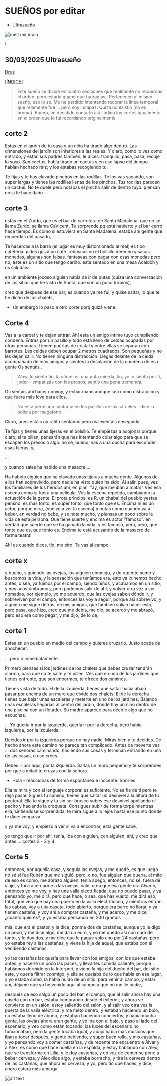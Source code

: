 # SUEÑOS por editar

   - [Ultrasueño](#30032025-ultrasueño)


![melt my brain](https://raw.githubusercontent.com/ddavb/ddavb.github.io/master/_images/IMG_3683_edit.png)

\

## 30/03/2025 Ultrasueño

[Drus](./historias/User_2_link_ultrasueño.md)

[[ÍNDICE]](#sueños-por-editar)

> Este sueño se divide en cuatro secciones que realmente no recuerdas el orden, pero estaría guapo que fueran así. Pertenecen al mismo sueño, eso lo sé. Me he perdido intentando recorar la linea temporal que relamente fué ... pero soy incapaz. Quizá no existió (na es broma). Bueno, he decidido contarlo así. Indico los cortes igualmente en el orden que lo fui recordando originalmente



## corte 2

Estas en el jardín de tu casa y un niño ha tirado algo dentro. Las dimensiones del jardín son inferiores a las reales.
Y claro, como lo ves como entrado, y estan sus padres también, le dices: tranquilo, pasa, pasa; recoje lo suyo. Son cactus, había tirado un cactus y en ese lapso del tiempo habían hechado raíz; y los estabas recogiendo tu.

Te fijas y te has clavado pinchos en las rodillas.
Te los vas sacando, son super largas y tienes las rodillas llenas de los pinchos.
Tus rodillas parecen un cactus.
No te duele pero notabas el pincho salir de dentro tuyo. piensan en si te hace daño

## corte 3

estas en el Zurdo, que es el bar de carretera de Santa Madalena, que no se llama Zurdo, se llama CaVicent. Te sorprende pq está habierto y el bar cerró hace tiempo. 
Es como si estuviera en Santa Madalena, estaba ahí gente que recuerdas del pasado,

Te hacercas a la barra (el lugar es muy distorsionado al real) es tipo cafetería.
pides quizá un café. rebuscas en el bolsillo derecho y sacas monedas, algunas son falsas. fantaseas con pagar con esas monedas pero no, este es un sitio que tengo cariño.
esta sentado en una mesa Acaldch y os saludais

en un ambiente jocoso alguien habla de ir de putas (quizá una conversación de los sitios que he visto de Santa, que son un poco turbios), 

creo que después de ese bar, es cuando ya me fui, y quise saltar, lo que te he dicho de los chalets,

- sin embargo lo paso a otro corte porq quizá viene:


## Corte 4

Vas a la carcel y te dejan entrar.
Ahí esta un amigo íntimo tuyo cumpliendo condena.
Entras por un pasillo y todo está lleno de celdas ocupadas por otras personas.
Tienen puertas de cristal y entre ellas se separan con barrotes.
Las celdas deben ocupar 2 metros cuadrados. Son pequeñas y no les dejan salir. No tienen ninguna distracción.
Llegas delante de la celda acompañado de más amigos y sientes la desolación de la condena de esa gente
Os sentáis .

> Wow, lo siento tío, la cárcel es una puta mierda, tío, yo lo siento por tí, joder - empatizás con los presos, sentís una pena tremenda.

Os sentáis ahí hacer convoy, y echar mano aunque sea como distracción y que fuera más leve para ellos.

> No está permitido sentarse en los pasillos de las cárceles - dice la policía por megafono

Claro, pues estáis un ratito sentados pero os leventáis enseguida.

Te fijas y tienes unas tijeras en el bolsillo.
Te empiezas a acojonar porque claro, si te pillan, pensarán que has intentando colar algo para que se escapen los presos o algo.
no sé, bueno, vas a una ducha para esconder esas tijeras, y, 

...

y cuando sales ha habido una masacre ...

Ha habido alguien que ha clavado unas tijeras a mucha gente. Algunos de ellos han sobrevivido, pero nadie ha visto quien ha sido.
Al salir, pues, ves los familiares de los heridos ahí, en plan, "ay, que me iban a matar"
Ves esa escena como si fuera una película.
Ves la escena repetida, cambiando la actuación de la gente.
El prota principal es R, un chabal del pueblo yestas pensnd: es mas tonto, es super tonto, que tonto que es. Encima ni es un actor, porque mira, (vuelvo a ver la escena) y notas como cuando va a beber, en verdad no bebe, y se nota mucho, y piensas un poco sobre la vida de esta persona. Que tiene suerte y encima es actor "famoso". en verdad que suerte que se ha ganado la vida, y es famoso, pero, pero, que tonto que es, que tonto es.
Encima te está acusando de la masacre de forma teatral

Ahí es cuando dices, tío, me piro. Te vas al campo.

## corte x

y bueno, siguiendo las ovejas, iba alguien conmigo, y de repente sumo y buscamos la vida, y la sensación que teníamos era, esto ya lo hemos hecho antes, o sea, ya fuimos por el campo, siendo niños, y acabamos en un sitio, y nos acostumbramos, pero podemos salir de ahí, y volver otra vez a ser nómadas, por ejemplo, yo me acuerdo, que las ovejas saben dónde ir, y sobreviven por el campo, entonces las voy a seguir, porque así sobrevivo, y alguien me sigue detrás, de mis amigos, que también solían hacer esto, pero pasa, que hizo, creo que me debía, me dio, se acercó y me abrazó, pero eso era como pegar, y me dijo, de lo de,

## corte 1

Estas en un pueblo en medio del campo y quieres cruzarlo. Justo acaba de anochecer.

... pero ir inmediatamente.

Primero piensas si los jardines de los chalets que debes cruzar tendrán alarma, para que no te salte y te pillen.
Ves que en uno de los jardines que tienes enfrente, que son enoormes, te ofrece dos caminos.

Tienes vista de todo.
El de la izquierda, tienes que saltar hacia abajo ... pasar por encima de un muro que divide dos chalets.
El de la derecha tienes que bajar unas escaleras y meterte en uno de los jardínes.
Bajando unas escaleras llegarías al centro del jardín, donde hay un niño dentro de una piscina con un flotador. Su madre aparece para decirle algo que no escuchas.

... Yo quería ir por la izquierda, quería ir por la derecha, pero había izquierda, por la izquierda,

Decides ir por la izquierda porque no hay nadie.
Miras bien y te decides. De hecho ahora este camino no parece tan complicado.
Antes de moverte ves 
... dos señoras caminando, haciendo sus cosas y terminan entrando en una de las casas, o eso crees.

Debes ir por aquí, por la izquierda.
Saltas un muro pequeño y te sorprendes por que a mitad te cruzas con la señora.

- Hola - reaccionas de forma espontánea e inocente. Sonries

Ella te mira y con el lenguaje corporal es suficiente. No se fia de ti pero te deja pasar.
Sigues tu camino, tienes que saltar un desnivel a la altura de tu pectoral. Ella te sigue y tu sin ser brusco subes ese desnivel apollando el pecho y haciendo la croqueta. Consigues subir de forma torpe mientras ella, sintiendose sorprendida, te mira sigue a lo lejos hasta ese punto donde te dice: venga va.

y ya me voy, y empiezo a ver si va a encontrar, esta gente sabe,

yo tengo que ir por ahí, tenía, iba con alguien, con alguien, ahí, y creo que antes ...  cortes 2 - 3 y 4




## Corte 5

entonces, por aquella casa, y seguía las ovejas, y me quedé, es que luego no sé si fue Rubén que me siguió, pero, o no, fue alguien que quería, el mito de eso es como, me abrazó alguien, tenía apego, entonces, no sé, fuera de viaje, y fui a acercarme a las ovejas, vale, creo que esa gente era Alvarín, entonces yo me voy, y hay una valla electrificada, que no puedo pasar, y ya pensando yo, me dirá, pero que hace, o sea, que has vuelto, me dirá eso, total, que veo que hay una puerta en la valla electrificada, y mientras entran las cabras, voy a una caseta, todo abierto, porque era barro no llorar, y ya tienen castaña, y voy ahí a comprar castaña, y me acerco, y me dice, ¿cuánto quieres?, y yo estaba pensando en 200 gramos

mía, que era el pastor, y le dice, ponme dos de castañas, aunque yo le digo un poco, y me dice algo, me da un euro, y yo me quedo así con cara de tonto, y le doy dos, y me dice que le pague solo uno por 24 castañas, pero yo estaba rey a las castañas, y viene la hija de aquel, que estaba con él vendiendo castañas,

yo las castañas las quería para llevar con los amigos, con los que estaba antes, y hacerle un poco las paces, y llevarles comida caliente, porque habíamos dormido en la Interperi, y viene la hija del dueño del bar, del sitio este, y quería filtrar conmigo, y ella se quejaba de lo que había en ese lugar, y yo estaba como, la había huido de un sitio, para venir al campo, y estar ahí, déjame que yo he venido aquí al campo a que no me lie nadie,

después de eso salgo un poco del bar, el campo, que al salir ahora hay una caseta con un bar, estaba comprando desde el exterior, y ahora se convierte en un salón, estoy saliendo del salón, y al salir veo otra vez la puerta de la valla eléctrica, y me meto dentro, y estaban haciendo un bolo, no estaba lleno de abono, y estaban haciendo conciertos, y había mucha gente, las ovejas ahora eran gente, y yo iba con el bajo, y paso al lado del escenario, y veo como están tocando, las luces del escenario no funcionaban, pero la gente tocaba igual, y abajo había más músicos que iban a tocar después, y gente bebiendo, y super buen rollo, y mis castañas, y yo pensando voy a comer castañas, y de repente me encuentro a Álvar y a Alex, es como que hace huella en la espalda, y estoy hablando con Alex, que se transforma en Lilia, y le doy castañas, y en vez de comer se pone a beber cerveza, y Alex dice algo, y estaba borracho, y tira la cerveza dentro de las castañas, que ahora es cerveza, y yo, pero tío que haces, y dice, ahora estará más amarga


![alt text](https://raw.githubusercontent.com/ddavb/ddavb.github.io/master/_images/Ultrasueño%20krita.PNG)
